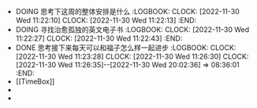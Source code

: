 - DOING 思考下这周的整体安排是什么
  :LOGBOOK:
  CLOCK: [2022-11-30 Wed 11:22:10]
  CLOCK: [2022-11-30 Wed 11:22:13]
  :END:
- DOING  寻找治愈孤独的英文电子书
  :LOGBOOK:
  CLOCK: [2022-11-30 Wed 11:22:27]
  CLOCK: [2022-11-30 Wed 11:22:43]
  :END:
- DONE 思考接下来每天可以和福子怎么样一起进步
  :LOGBOOK:
  CLOCK: [2022-11-30 Wed 11:23:28]
  CLOCK: [2022-11-30 Wed 11:26:30]
  CLOCK: [2022-11-30 Wed 11:26:35]--[2022-11-30 Wed 20:02:36] =>  08:36:01
  :END:
- [[TimeBox]]
-
-